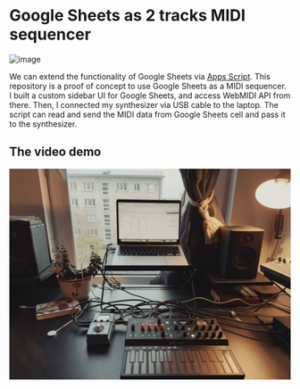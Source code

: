 # Google Sheets as 2 tracks MIDI sequencer

<img width="1440" alt="image" src="https://github.com/bepitulaz/google-sheets-midi-sequencer/assets/313962/acc3b971-52f0-4e52-b3ed-e7424d9d9628">

We can extend the functionality of Google Sheets via [Apps Script](https://developers.google.com/apps-script). This repository is a proof of concept to use Google Sheets as a MIDI sequencer. I built a custom sidebar UI for Google Sheets, and access WebMIDI API from there. Then, I connected my synthesizer via USB cable to the laptop. The script can read and send the MIDI data from Google Sheets cell and pass it to the synthesizer.

## The video demo

[![The setup for this project: Arturia MicroFreak synth and Google Sheets](Sequencer.jpg)](https://youtu.be/duzOII-73cA?si=_5O_taffXfPOmZln)
